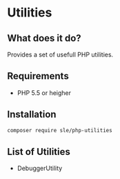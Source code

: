 # Utilities

## What does it do?
Provides a set of usefull PHP utilities.

## Requirements
- PHP 5.5 or heigher

## Installation
```bash
composer require sle/php-utilities
```

## List of Utilities
- DebuggerUtility
